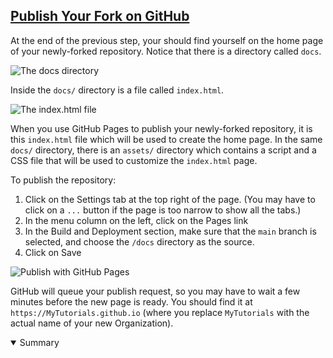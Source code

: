 <section
id="publish-your-fork"
aria-labelledby="publish-your-fork"
data-item="Publish Your Fork"
>
<h2><a href="#publish-your-fork">Publish Your Fork on GitHub</a></h2>

At the end of the previous step, your should find yourself on the home page of your newly-forked repository. Notice that there is a directory called `docs`.

![The docs directory](images/docs.webp)

Inside the `docs/` directory is a file called `index.html`.

![The index.html file](images/docs_index.webp)

When you use GitHub Pages to publish your newly-forked repository, it is this `index.html` file which will be used to create the home page. In the same `docs/` directory, there is an `assets/` directory which contains a script and a CSS file that will be used to customize the `index.html` page.

To publish the repository:

1. Click on the Settings tab at the top right of the page. (You may have to click on a `...` button if the page is too narrow to show all the tabs.)
2. In the menu column on the left, click on the Pages link
3. In the Build and Deployment section, make sure that the `main` branch is selected, and choose the `/docs` directory as the source.
4. Click on Save

![Publish with GitHub Pages](images/GitHubPages.webp)

GitHub will queue your publish request, so you may have to wait a few minutes before the new page is ready. You should find it at `https://MyTutorials.github.io` (where you replace `MyTutorials` with the actual name of your new Organization).



<details
class="pivot"
open
>
<summary>Summary</summary>


</details>
</section>
